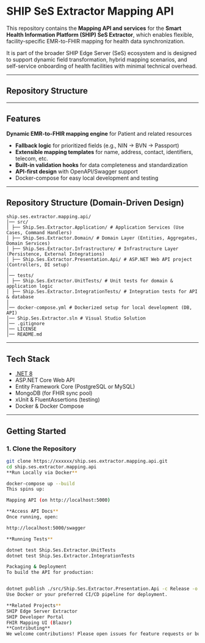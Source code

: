 # SHIP SeS Extractor Mapping API

This repository contains the **Mapping API and services** for the **Smart Health Information Platform (SHIP) SeS Extractor**, which enables flexible, facility-specific EMR-to-FHIR mapping for health data synchronization.

It is part of the broader SHIP Edge Server (SeS) ecosystem and is designed to support dynamic field transformation, hybrid mapping scenarios, and self-service onboarding of health facilities with minimal technical overhead.

---

##  Repository Structure

---

## Features
 **Dynamic EMR-to-FHIR mapping engine** for Patient and related resources
-  **Fallback logic** for prioritized fields (e.g., NIN → BVN → Passport)
-  **Extensible mapping templates** for name, address, contact, identifiers, telecom, etc.
-  **Built-in validation hooks** for data completeness and standardization
-  **API-first design** with OpenAPI/Swagger support
-  Docker-compose for easy local development and testing 

---

## Repository Structure (Domain-Driven Design)
```
ship.ses.extractor.mapping.api/
│── src/
│ ├── Ship.Ses.Extractor.Application/ # Application Services (Use Cases, Command Handlers)
│ ├── Ship.Ses.Extractor.Domain/ # Domain Layer (Entities, Aggregates, Domain Services)
│ ├── Ship.Ses.Extractor.Infrastructure/ # Infrastructure Layer (Persistence, External Integrations)
│ ├── Ship.Ses.Extractor.Presentation.Api/ # ASP.NET Web API project (Controllers, DI setup)
│
│── tests/
│ ├── Ship.Ses.Extractor.UnitTests/ # Unit tests for domain & application logic
│ ├── Ship.Ses.Extractor.IntegrationTests/ # Integration tests for API & database
│
│── docker-compose.yml # Dockerized setup for local development (DB, API)
│── Ship.Ses.Extractor.sln # Visual Studio Solution
│── .gitignore
│── LICENSE
│── README.md
```

---
## Tech Stack

- [.NET 8](https://dotnet.microsoft.com/)
- ASP.NET Core Web API
- Entity Framework Core (PostgreSQL or MySQL)
- MongoDB (for FHIR sync pool)
- xUnit & FluentAssertions (testing)
- Docker & Docker Compose

---

## Getting Started

### 1. Clone the Repository

```bash
git clone https://xxxxxx/ship.ses.extractor.mapping.api.git
cd ship.ses.extractor.mapping.api
**Run Locally via Docker**

docker-compose up --build
This spins up:

Mapping API (on http://localhost:5000)

**Access API Docs**
Once running, open:

http://localhost:5000/swagger

**Running Tests**

dotnet test Ship.Ses.Extractor.UnitTests
dotnet test Ship.Ses.Extractor.IntegrationTests

Packaging & Deployment
To build the API for production:


dotnet publish ./src/Ship.Ses.Extractor.Presentation.Api -c Release -o ./publish
Use Docker or your preferred CI/CD pipeline for deployment.

**Related Projects**
SHIP Edge Server Extractor
SHIP Developer Portal
FHIR Mapping UI (Blazor)
**Contributing**
We welcome contributions! Please open issues for feature requests or bug reports. Fork and submit pull requests via feature branches (e.g., feature/mapping-ui-enhancement).
